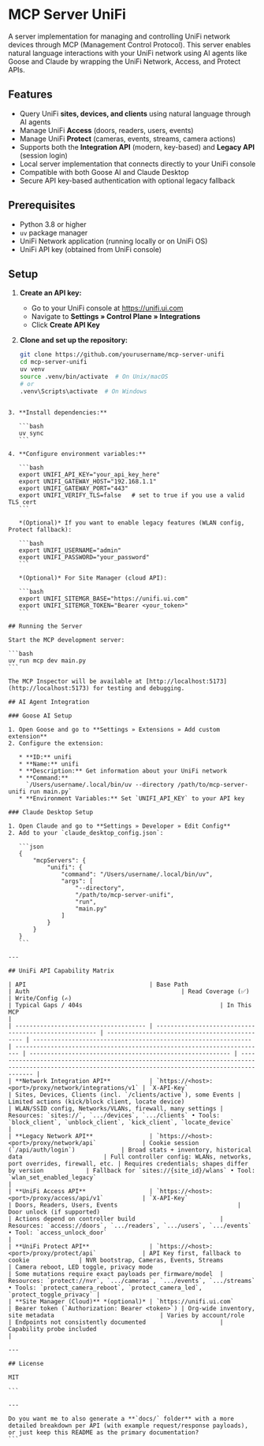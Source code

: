 # MCP Server UniFi

A server implementation for managing and controlling UniFi network devices through MCP (Management Control Protocol). This server enables natural language interactions with your UniFi network using AI agents like Goose and Claude by wrapping the UniFi Network, Access, and Protect APIs.

## Features

- Query UniFi **sites, devices, and clients** using natural language through AI agents
- Manage UniFi **Access** (doors, readers, users, events)
- Manage UniFi **Protect** (cameras, events, streams, camera actions)
- Supports both the **Integration API** (modern, key-based) and **Legacy API** (session login)  
- Local server implementation that connects directly to your UniFi console
- Compatible with both Goose AI and Claude Desktop
- Secure API key-based authentication with optional legacy fallback

## Prerequisites

- Python 3.8 or higher
- `uv` package manager
- UniFi Network application (running locally or on UniFi OS)
- UniFi API key (obtained from UniFi console)

## Setup

1. **Create an API key:**
   - Go to your UniFi console at https://unifi.ui.com
   - Navigate to **Settings » Control Plane » Integrations**
   - Click **Create API Key**

2. **Clone and set up the repository:**
   ```bash
   git clone https://github.com/yourusername/mcp-server-unifi
   cd mcp-server-unifi
   uv venv
   source .venv/bin/activate  # On Unix/macOS
   # or
   .venv\Scripts\activate  # On Windows
````

3. **Install dependencies:**

   ```bash
   uv sync
   ```

4. **Configure environment variables:**

   ```bash
   export UNIFI_API_KEY="your_api_key_here"
   export UNIFI_GATEWAY_HOST="192.168.1.1"
   export UNIFI_GATEWAY_PORT="443"
   export UNIFI_VERIFY_TLS=false   # set to true if you use a valid TLS cert
   ```

   *(Optional)* If you want to enable legacy features (WLAN config, Protect fallback):

   ```bash
   export UNIFI_USERNAME="admin"
   export UNIFI_PASSWORD="your_password"
   ```

   *(Optional)* For Site Manager (cloud API):

   ```bash
   export UNIFI_SITEMGR_BASE="https://unifi.ui.com"
   export UNIFI_SITEMGR_TOKEN="Bearer <your_token>"
   ```

## Running the Server

Start the MCP development server:

```bash
uv run mcp dev main.py
```

The MCP Inspector will be available at [http://localhost:5173](http://localhost:5173) for testing and debugging.

## AI Agent Integration

### Goose AI Setup

1. Open Goose and go to **Settings » Extensions » Add custom extension**
2. Configure the extension:

   * **ID:** unifi
   * **Name:** unifi
   * **Description:** Get information about your UniFi network
   * **Command:**
     `/Users/username/.local/bin/uv --directory /path/to/mcp-server-unifi run main.py`
   * **Environment Variables:** Set `UNIFI_API_KEY` to your API key

### Claude Desktop Setup

1. Open Claude and go to **Settings » Developer » Edit Config**
2. Add to your `claude_desktop_config.json`:

   ```json
   {
       "mcpServers": {
           "unifi": {
               "command": "/Users/username/.local/bin/uv",
               "args": [
                   "--directory",
                   "/path/to/mcp-server-unifi",
                   "run",
                   "main.py"
               ]
           }
       }
   }
   ```

---

## UniFi API Capability Matrix

| API                                   | Base Path                                             | Auth                                           | Read Coverage (✅)                                              | Write/Config (✍️)                                                       | Typical Gaps / 404s                                       | In This MCP                                                                                                                                             |
| ------------------------------------- | ----------------------------------------------------- | ---------------------------------------------- | -------------------------------------------------------------- | ----------------------------------------------------------------------- | --------------------------------------------------------- | ------------------------------------------------------------------------------------------------------------------------------------------------------- |
| **Network Integration API**           | `https://<host>:<port>/proxy/network/integrations/v1` | `X-API-Key`                                    | Sites, Devices, Clients (incl. `/clients/active`), some Events | Limited actions (kick/block client, locate device)                      | WLAN/SSID config, Networks/VLANs, firewall, many settings | Resources: `sites://`, `.../devices`, `.../clients` • Tools: `block_client`, `unblock_client`, `kick_client`, `locate_device`                           |
| **Legacy Network API**                | `https://<host>:<port>/proxy/network/api`             | Cookie session (`/api/auth/login`)             | Broad stats + inventory, historical data                       | Full controller config: WLANs, networks, port overrides, firewall, etc. | Requires credentials; shapes differ by version            | Fallback for `sites://{site_id}/wlans` • Tool: `wlan_set_enabled_legacy`                                                                                |
| **UniFi Access API**                  | `https://<host>:<port>/proxy/access/api/v1`           | `X-API-Key`                                    | Doors, Readers, Users, Events                                  | Door unlock (if supported)                                              | Actions depend on controller build                        | Resources: `access://doors`, `.../readers`, `.../users`, `.../events` • Tool: `access_unlock_door`                                                      |
| **UniFi Protect API**                 | `https://<host>:<port>/proxy/protect/api`             | API Key first, fallback to cookie              | NVR bootstrap, Cameras, Events, Streams                        | Camera reboot, LED toggle, privacy mode                                 | Some mutations require exact payloads per firmware/model  | Resources: `protect://nvr`, `.../cameras`, `.../events`, `.../streams` • Tools: `protect_camera_reboot`, `protect_camera_led`, `protect_toggle_privacy` |
| **Site Manager (Cloud)** *(optional)* | `https://unifi.ui.com`                                | Bearer token (`Authorization: Bearer <token>`) | Org-wide inventory, site metadata                              | Varies by account/role                                                  | Endpoints not consistently documented                     | Capability probe included                                                                                                                               |

---

## License

MIT

```

---

Do you want me to also generate a **`docs/` folder** with a more detailed breakdown per API (with example request/response payloads), or just keep this README as the primary documentation?
```
